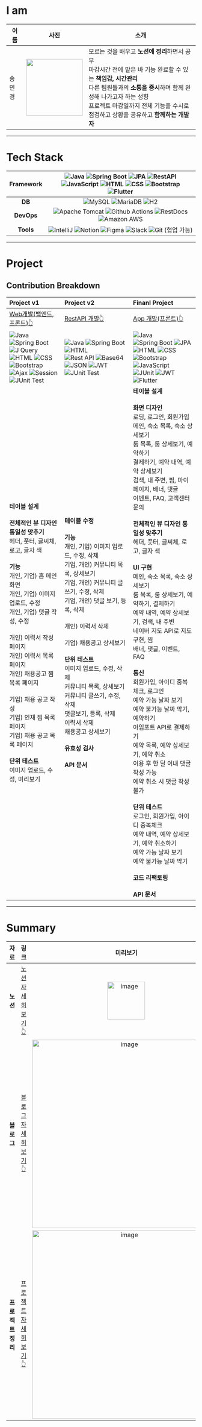 # I am
| 이름   | 사진                                                                 | 소개                                                                                                                                                                      |
|--------|----------------------------------------------------------------------|---------------------------------------------------------------------------------------------------------------------------------------------------------------------------|
| 송민경 | <img src="https://avatars.githubusercontent.com/u/153582401?v=4" width="150px"/> | 모르는 것을 배우고 **노션에 정리**하면서 공부<br/>마감시간 전에 맡은 바 기능 완료할 수 있는 **책임감, 시간관리**<br/>다른 팀원들과의 **소통을 중시**하며 함께 완성해 나가고자 하는 성향<br/>프로젝트 마감일까지 전체 기능을 수시로 점검하고 상황을 공유하고 **함께하는 개발자** |

---

<!-- Tech stack -->

# Tech Stack

| Framework | ![Java](https://img.shields.io/badge/Java-%23ED8B00.svg?style=flat&logo=openjdk&logoColor=white) ![Spring Boot](https://img.shields.io/badge/-Spring%20Boot-brightgreen?logo=spring&logoColor=white)  ![JPA](https://img.shields.io/badge/JPA-red?logo=spring&logoColor=white) ![RestAPI](https://img.shields.io/badge/-RestAPI-green?logo=flutter&logoColor=white) ![JavaScript](https://img.shields.io/badge/JavaScript-yellow.svg?style=flat&logo=openjdk&logoColor=white) ![HTML](https://img.shields.io/badge/-HTML5-blue?logo=css3&logoColor=white) ![CSS](https://img.shields.io/badge/-CSS3-red?logo=css3&logoColor=white) ![Bootstrap](https://img.shields.io/badge/Bootstrap-%238511FA.svg?style=flat&logo=bootstrap&logoColor=white)  ![Flutter](https://img.shields.io/badge/-Flutter-blue?logo=flutter&logoColor=white)
| :-------: | :----------------------------------------------------------------------------------------------------------------------------------------------------------------------------------------------------------: |
|    **DB**     | ![MySQL](https://img.shields.io/badge/MySQL-black?&logo=mysql&logoColor=white)  ![MariaDB](https://img.shields.io/badge/MariaDB-blue?&logo=mariadbl&logoColor=white)  ![H2](https://img.shields.io/badge/H2-green?&logo=h2&logoColor=white)                                |
|  **DevOps**   | ![Apache Tomcat](https://img.shields.io/badge/apache%20tomcat-%23F8DC75.svg?style=flat&logo=apache-tomcat&logoColor=black) ![Github Actions](https://img.shields.io/badge/Github_Actions-2088FF?style=flat&logo=githubactions&logoColor=white) ![RestDocs](https://img.shields.io/badge/RestDocs-005C84?style=for&logo=restdocs&logoColor=white) ![Amazon AWS](https://img.shields.io/badge/Amazonaws-232F3E?style=flat&logo=amazonaws&logoColor=white)  
|   **Tools**   | ![IntelliJ](https://img.shields.io/badge/-IntelliJ-orange?logo=intellij&logoColor=white) ![Notion](https://img.shields.io/badge/-Notion-black?logo=notion&logoColor=white)  ![Figma](https://img.shields.io/badge/-Figma-yellow?logo=figma&logoColor=white) ![Slack](https://img.shields.io/badge/-Slack-purple?logo=slack&logoColor=white) ![Git](https://img.shields.io/badge/-Git-red?logo=git&logoColor=white) (협업 가능)|

---

# Project

## Contribution Breakdown
|Project v1|Project v2|Finanl Project|
|:-----------|:-----------|:--------------|
|[ Web개발(백엔드, 프론트)👆 ](https://github.com/vosw1/miniproject-jobara-v1-ssr.git)|[RestAPI 개발👆 ](https://github.com/vosw1/miniproject-jobala-v2-restapi.git)|[ App 개발(프론트)👆 ](https://github.com/vosw1/yeogi_app.git)|
 |![Java](https://img.shields.io/badge/Java-%23ED8B00.svg?style=flat&logo=openjdk&logoColor=white) ![Spring Boot](https://img.shields.io/badge/-Spring%20Boot-brightgreen?logo=spring&logoColor=white) ![J Query](https://img.shields.io/badge/Jquery-23ED8B00.svg?style=flat&logo=jquery&logoColor=white) </br> ![HTML](https://img.shields.io/badge/-HTML5-blue?logo=css3&logoColor=white) ![CSS](https://img.shields.io/badge/-CSS3-blue?logo=css3&logoColor=white) ![Bootstrap](https://img.shields.io/badge/Bootstrap-%238511FA.svg?style=flat&logo=bootstrap&logoColor=white) <br/>![Ajax](https://img.shields.io/badge/Ajax-red.svg?style=flat&logo=ajax&logoColor=white) ![Session](https://img.shields.io/badge/Session-ffcd00.svg?style=flat&logo=session&logoColor=white)  ![JUnit Test](https://img.shields.io/badge/JUnitTest-E34F26?style=flat&logo=junit&logoColor=white) |![Java](https://img.shields.io/badge/Java-%23ED8B00.svg?style=flat&logo=openjdk&logoColor=white) ![Spring Boot](https://img.shields.io/badge/-Spring%20Boot-brightgreen?logo=spring&logoColor=white) ![HTML](https://img.shields.io/badge/-HTML5-blue?logo=css3&logoColor=white) <br/> ![Rest API](https://img.shields.io/badge/RestAPI-ED8B00?style=flat&logo=restapi&logoColor=white)  ![Base64](https://img.shields.io/badge/base64-FFA500?style=flat&logo=base64&logoColor=white) ![JSON](https://img.shields.io/badge/json-0078D4?style=flat&logo=json&logoColor=white) ![JWT](https://img.shields.io/badge/JWT-ffcd00.svg?style=flat&logo=jwt&logoColor=white) ![JUnit Test](https://img.shields.io/badge/JUnitTest-E34F26?style=flat&logo=junit&logoColor=white) | ![Java](https://img.shields.io/badge/Java-%23ED8B00.svg?style=flat&logo=openjdk&logoColor=white) ![Spring Boot](https://img.shields.io/badge/-Spring%20Boot-brightgreen?logo=spring&logoColor=white)  ![JPA](https://img.shields.io/badge/JPA-red?logo=spring&logoColor=white)</br> ![HTML](https://img.shields.io/badge/-HTML5-blue?logo=css3&logoColor=white) ![CSS](https://img.shields.io/badge/-CSS3-blue?logo=css3&logoColor=white) ![Bootstrap](https://img.shields.io/badge/bootstrap-%238511FA.svg?style=flat&logo=bootstrap&logoColor=white) ![JavaScript](https://img.shields.io/badge/JavaScript-%23323330.svg?style=flat&logo=javascript&logoColor=white) <br/> ![JUnit](https://img.shields.io/badge/JUnit-green?logo=junit5&logoColor=white) ![JWT](https://img.shields.io/badge/JWT-black?logo=jsonwebtokens&logoColor=white) ![Flutter](https://img.shields.io/badge/-Flutter-blue?logo=flutter&logoColor=white)|
| **테이블 설계**<br/><br/>**전체적인 뷰 디자인 통일성 맞추기**<br/>헤더, 풋터, 글씨체, 로고, 글자 색<br/><br/>**기능**<br/>개인, 기업) 홈 메인 화면<br/>개인, 기업) 이미지 업로드, 수정<br/>개인, 기업) 댓글 작성, 수정<br/><br/>개인) 이력서 작성 페이지<br/>개인) 이력서 목록 페이지<br/>개인) 채용공고 찜 목록 페이지<br/><br/>기업) 채용 공고 작성<br/>기업) 인재 찜 목록 페이지<br/>기업) 채용 공고 목록 페이지<br/><br/>**단위 테스트**<br/>이미지 업로드, 수정, 미리보기 | **테이블 수정**<br/><br/>**기능**<br/>개인, 기업) 이미지 업로드, 수정, 삭제<br/>기업, 개인) 커뮤니티 목록, 상세보기 </br>기업, 개인) 커뮤니티 글쓰기, 수정, 삭제<br/>기업, 개인) 댓글 보기, 등록, 삭제<br/><br/>개인) 이력서 삭제<br/><br/>기업) 채용공고 상세보기<br/><br/>**단위 테스트**</br>이미지 업로드, 수정, 삭제</br>커뮤니티 목록, 상세보기 </br>커뮤니티 글쓰기, 수정, 삭제</br>댓글보기, 등록, 삭제  </br>이력서 삭제 </br>채용공고 상세보기<br/><br/>**유효성 검사**</br></br>**API 문서** | **테이블 설계**<br/><br/>**화면 디자인**<br/>로딩, 로그인, 회원가입 </br> 메인, 숙소 목록, 숙소 상세보기<br/>룸 목록, 룸 상세보기, 예약하기</br>결제하기, 예약 내역, 예약 상세보기 </br>검색, 내 주변, 찜, 마이페이지, 배너, 댓글 </br>이벤트, FAQ, 고객센터 문의<br/><br/>**전체적인 뷰 디자인 통일성 맞추기**<br/>헤더, 풋터, 글씨체, 로고, 글자 색<br/><br/>**UI 구현**<br/>메인, 숙소 목록, 숙소 상세보기<br/>룸 목록, 룸 상세보기, 예약하기, 결제하기<br/>예약 내역, 예약 상세보기, 검색, 내 주변 </br>네이버 지도 API로 지도 구현, 찜<br/>배너, 댓글, 이벤트, FAQ<br/><br/>**통신**<br>회원가입, 아이디 중복체크, 로그인<br/>예약 가능 날짜 보기</br>예약 불가능 날짜 막기, 예약하기<br/>아임포트 API로 결제하기</br> 예약 목록, 예약 상세보기, 예약 취소<br/>이용 후 한 달 이내 댓글 작성 가능</br>예약 취소 시 댓글 작성 불가<br/><br/>**단위 테스트**<br>로그인, 회원가입, 아이디 중복체크<br/>예약 내역, 예약 상세보기, 예약 취소하기<br/>예약 가능 날짜 보기<br/>예약 불가능 날짜 막기<br/><br/>**코드 리팩토링** </br></br>**API 문서**|

---
# Summary
| 자료 | 링크 | 미리보기|
|:--:|:---------------:|:---------------:|
**노션**|[ 노션 자세히 보기👆 ](https://sunset-knuckle-4bc.notion.site/8de388ac5e60469c92e62dff54b19e04?pvs=4)|<img src="https://github.com/user-attachments/assets/1a5fdeb3-6dd2-4e21-8139-b89832cac843" width="100px" hight="200" alt="image">|
**블로그**|[블로그 자세히 보기👆](https://inblog.ai/vosw1?traffic_type=internal)|<img src="https://github.com/user-attachments/assets/dab1b9cb-eeee-4bd9-86d0-3d261881713f" width="500px" alt="image">|
**프로젝트 정리**|[프로젝트 자세히 보기👆](https://sunset-knuckle-4bc.notion.site/Project-89f07efbf1874e8a96088d053b304e7a?pvs=4)|<img src="https://github.com/user-attachments/assets/bfbba0d0-80eb-4820-a0b2-7ca3f8378f66" width="500px" alt="image">|
